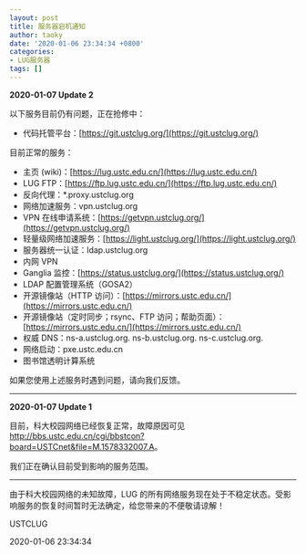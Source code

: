 ```yaml
---
layout: post
title: 服务器宕机通知
author: taoky
date: '2020-01-06 23:34:34 +0800'
categories:
- LUG服务器
tags: []
---
```


**2020-01-07 Update 2**

以下服务目前仍有问题，正在抢修中：

- 代码托管平台：[https://git.ustclug.org/](https://git.ustclug.org/)


目前正常的服务：

- 主页 (wiki)：[https://lug.ustc.edu.cn/](https://lug.ustc.edu.cn/)
- LUG FTP：[https://ftp.lug.ustc.edu.cn/](https://ftp.lug.ustc.edu.cn/)
- 反向代理：*.proxy.ustclug.org
- 网络加速服务：vpn.ustclug.org
- VPN 在线申请系统：[https://getvpn.ustclug.org/](https://getvpn.ustclug.org/)
- 轻量级网络加速服务：[https://light.ustclug.org/](https://light.ustclug.org/)
- 服务器统一认证：ldap.ustclug.org
- 内网 VPN
- Ganglia 监控：[https://status.ustclug.org/](https://status.ustclug.org/)
- LDAP 配置管理系统（GOSA2）
- 开源镜像站（HTTP 访问）：[https://mirrors.ustc.edu.cn/](https://mirrors.ustc.edu.cn/)
- 开源镜像站（定时同步；rsync、FTP 访问；帮助页面）：[https://mirrors.ustc.edu.cn/](https://mirrors.ustc.edu.cn/)
- 权威 DNS：ns-a.ustclug.org. ns-b.ustclug.org. ns-c.ustclug.org.
- 网络启动：pxe.ustc.edu.cn
- 图书馆透明计算系统

如果您使用上述服务时遇到问题，请向我们反馈。

----

**2020-01-07 Update 1**

目前，科大校园网络已经恢复正常，故障原因可见 <http://bbs.ustc.edu.cn/cgi/bbstcon?board=USTCnet&file=M.1578332007.A>。

我们正在确认目前受到影响的服务范围。

----

由于科大校园网络的未知故障，LUG 的所有网络服务现在处于不稳定状态。受影响服务的恢复时间暂时无法确定，给您带来的不便敬请谅解！

USTCLUG

2020-01-06 23:34:34